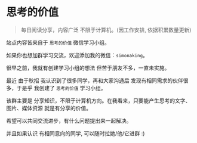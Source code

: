 # 思考的价值

> 每日阅读分享，内容广泛 不限于计算机。(因工作安排, 依据积累数量更新)

站点内容皆来自于 `思考的价值` 微信学习小组。

如果你也想加群学习交流，欢迎添加我的微信：`simonaking`。



很早之前，我就有创建学习小组的想法 但苦于朋友不多，一直未实施。

最近 由于秋招 我认识到了很多同学，再和大家沟通后 发现有相同需求的伙伴很多，于是乎 我创建了 `思考的价值` 学习小组。



该群主要是 分享知识，不限于计算机方向。在我看来，只要能产生思考的文字、图片、媒体资源 就是有分享的价值。

希望可以共同交流进步，有什么问题提出来一起解决。

并且如果认识 有相同意向的同学, 可以随时拉她/他/它进群 :)

